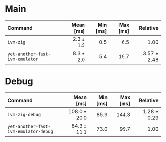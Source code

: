 # Main

| Command                         | Mean [ms] | Min [ms] | Max [ms] |    Relative |
| :------------------------------ | --------: | -------: | -------: | ----------: |
| `ivm-zig`                       | 2.3 ± 1.5 |      0.5 |      6.5 |        1.00 |
| `yet-another-fast-ivm-emulator` | 8.3 ± 2.0 |      5.4 |     19.7 | 3.57 ± 2.48 |

# Debug

| Command                               |    Mean [ms] | Min [ms] | Max [ms] |    Relative |
| :------------------------------------ | -----------: | -------: | -------: | ----------: |
| `ivm-zig-debug`                       | 108.0 ± 20.0 |     85.9 |    144.3 | 1.28 ± 0.29 |
| `yet-another-fast-ivm-emulator-debug` |  84.3 ± 11.1 |     73.0 |     99.7 |        1.00 |
